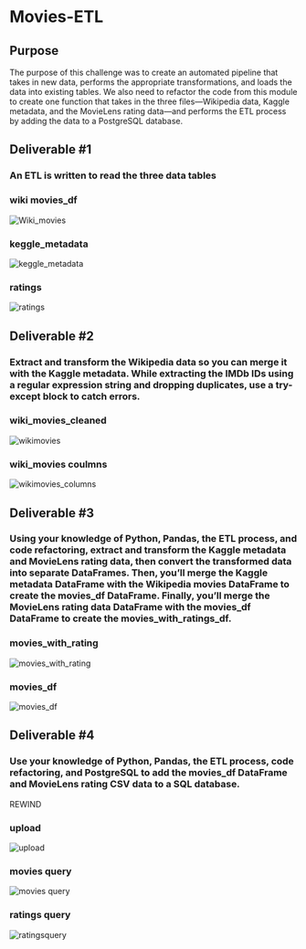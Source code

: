 # Movies-ETL

## Purpose
The purpose of this challenge was to create an automated pipeline that takes in new data, performs the appropriate transformations, and loads the data into existing tables. We also need to refactor the code from this module to create one function that takes in the three files—Wikipedia data, Kaggle metadata, and the MovieLens rating data—and performs the ETL process by adding the data to a PostgreSQL database.

## Deliverable #1 
### An ETL is written to read the three data tables


### wiki movies_df
![Wiki_movies](https://github.com/Andrew-E-Walters/Movies-ETL/blob/main/Images/wiki_movies.png)

### keggle_metadata
![keggle_metadata](https://github.com/Andrew-E-Walters/Movies-ETL/blob/main/Images/keggle_metadata.png)

### ratings
![ratings](https://github.com/Andrew-E-Walters/Movies-ETL/blob/main/Images/ratings.png)


## Deliverable #2

### Extract and transform the Wikipedia data so you can merge it with the Kaggle metadata. While extracting the IMDb IDs using a regular expression string and dropping duplicates, use a try-except block to catch errors.

### wiki_movies_cleaned
![wikimovies](https://github.com/Andrew-E-Walters/Movies-ETL/blob/main/Images/wiki_movies_clean.png)

### wiki_movies coulmns
![wikimovies_columns](https://github.com/Andrew-E-Walters/Movies-ETL/blob/main/Images/wiki_movies_column.png)

## Deliverable #3

### Using your knowledge of Python, Pandas, the ETL process, and code refactoring, extract and transform the Kaggle metadata and MovieLens rating data, then convert the transformed data into separate DataFrames. Then, you’ll merge the Kaggle metadata DataFrame with the Wikipedia movies DataFrame to create the movies_df DataFrame. Finally, you’ll merge the MovieLens rating data DataFrame with the movies_df DataFrame to create the movies_with_ratings_df.


### movies_with_rating
![movies_with_rating](https://github.com/Andrew-E-Walters/Movies-ETL/blob/main/Images/movies_with_ratings.png)

### movies_df
![movies_df](https://github.com/Andrew-E-Walters/Movies-ETL/blob/main/Images/movies_df.png)

## Deliverable #4

### Use your knowledge of Python, Pandas, the ETL process, code refactoring, and PostgreSQL to add the movies_df DataFrame and MovieLens rating CSV data to a SQL database.

REWIND


### upload
![upload](https://github.com/Andrew-E-Walters/Movies-ETL/blob/main/Images/extract_transform_load.png)

### movies query
![movies query](https://github.com/Andrew-E-Walters/Movies-ETL/blob/main/Images/Screenshot%202022-09-15%20203814.png)

### ratings query
![ratingsquery](https://github.com/Andrew-E-Walters/Movies-ETL/blob/main/Resources/ratings_query.png?raw=true)
